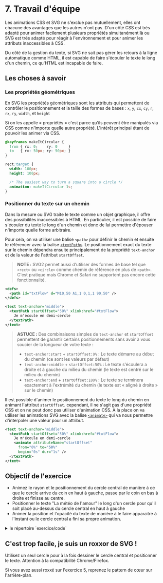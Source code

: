 # 7. Travail d'équipe

Les animations CSS et SVG ne s'exclue pas mutuellement, elles ont chacune des avantages que les autres n'ont pas. D'un côté CSS est très adapté pour animer facilement plusieurs propriétés simultanément là ou SVG est très adapté pour réagir à l'environnement et pour animer les attributs inaccessibles à CSS.

Du côté de la gestion du texte, si SVG ne sait pas gérer les retours à la ligne automatique comme HTML, il est capable de faire s'écouler le texte le long d'un chemin, ce qu'HTML est incapable de faire.


## Les choses à savoir

### Les propriétés géométriques

En SVG les propriétés géométriques sont les attributs qui permettent de contrôler le positionnement et la taille des formes de bases : `x`, `y`, `cx`, `cy`, `r`, `rx`, `ry`, `width`, et `height`

Si on les appelle « propriétés » c'est parce qu'ils peuvent être manipulés via CSS comme n'importe quelle autre propriété. L'intérêt principal étant de pouvoir les animer via CSS.

```css
@keyframes makeItCircular {
  from { rx: 0;    ry: 0     }
  to   { rx: 50px; ry: 50px; }
}

rect:target {
  width: 100px;
  height: 100px;

  /* The easiest way to turn a square into a circle */
  animation: makeItCircular 1s;
}
```

### Positionner du texte sur un chemin

Dans la mesure ou SVG traite le texte comme un objet graphique, il offre des possibilités inaccessibles à HTML. En particulier, il est possible de faire s'écouler du texte le long d'un chemin et donc de lui permettre d'épouser n'importe quelle forme arbitraire.

Pour cela, on va utiliser une balise `<path>` pour définir le chemin et ensuite le référencer avec la balise [`<textPath>`][1]. Le positionnement exact du texte sur le chemin dépendra ensuite principalement de la propriété `text-anchor` et de la valeur de l'attribut `startOffset`.

> **NOTE :** SVG2 permet aussi d'utiliser des formes de base tel que `<rect>` ou `<circle>` comme chemin de référence en plus de `<path>`. C'est pratique mais Chrome et Safari ne supportent pas encore cette fonctionnalité.

```xml
<defs>
  <path id="txtFlow" d="M10,50 A1,1 0,1,1 90,50" />
</defs>

<text text-anchor="middle">
  <textPath startOffset="50%" xlink:href="#txtFlow">
    Je m'écoule en demi-cercle
  </textPath>
</text>
```

> **ASTUCE :** Des combinaisons simples de `text-anchor` et `startOffset` permettent de garantir certains positionnements sans avoir à vous soucier de la longueur de votre texte :
> - `text-anchor:start` + `startOffset:0%` : Le texte démarre au début du chemin (ce sont les valeurs par défaut)
> - `text-anchor:middle` + `startOffset:50%` : Le texte s'écoulera a droite et à gauche du milieu du chemin (le texte est centré sur le milieu du chemin)
> - `text-anchor:end` + `startOffset:100%` : Le texte se terminera exactement à l'extrémité du chemin (le texte est « aligné à droite » sur le chemin)

Il est possible d'animer le positionnement du texte le long du chemin en animant l'attribut `startOffset`. cependant, il ne s'agit pas d'une propriété CSS et on ne peut donc pas utiliser d'animation CSS. À la place on va utiliser les animations SVG avec la balise [`<animate>`][2] qui va nous permettre d'interpoler une valeur pour un attribut.

```xml
<text text-anchor="middle">
  <textPath startOffset="50%" xlink:href="#txtFlow">
    Je m'écoule en demi-cercle
    <animate attributeName="startOffset"
      from="0%" to="50%"
      begin="0s" dur="1s" />
  </textPath>
</text>
```

## Objectif de l'exercice

  - Animez le rayon et le positionnement du cercle central de manière à ce que le cercle arrive du coin en haut à gauche, passe par le coin en bas à droite et finisse au centre.
  - Positionner le texte "La météo de l'amour" le long d'un cercle pour qu'il soit placé au-dessus du cercle central en haut à gauche
  - Animer la position et l'opacité du texte de manière à le faire apparaitre à l'instant ou le cercle central a fini sa propre animation.


<details>
  <summary>le répertoire `exercice/code`</summary>
  <iframe src="code"></iframe>
</details>


## C'est trop facile, je suis un roxxor de SVG !

Utilisez un seul cercle pour à la fois dessiner le cercle central et positionner le texte. Attention à la compatibilité Chrome/Firefox.

Si vous avez aussi roxxé sur l'exercice 5, reprenez le pattern de cœur sur l'arrière-plan.


[1]: https://developer.mozilla.org/en-US/docs/Web/SVG/Element/textPath
[2]: https://developer.mozilla.org/en-US/docs/Web/SVG/Element/animate
